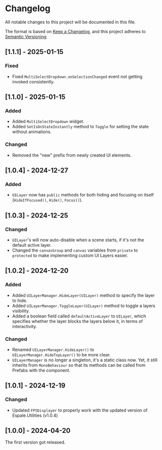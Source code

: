 # Changelog

All notable changes to this project will be documented in this file.

The format is based on [Keep a Changelog](https://keepachangelog.com/en/1.0.0/),
and this project adheres to [Semantic Versioning](https://semver.org/spec/v2.0.0.html).

## [1.1.1] - 2025-01-15

### Fixed

- Fixed `MultiSelectDropdown.onSelectionChanged` event not getting invoked consistently.

## [1.1.0] - 2025-01-15

### Added

- Added `MultiSelectDropdown` widget.
- Added `SetIsOnStateInstantly` method to `Toggle` for setting the state without animations.

### Changed

- Removed the "new" prefix from newly created UI elements.

## [1.0.4] - 2024-12-27

### Added

- `UILayer` now has `public` methods for both hiding and focusing on itself (`HideIfFocused()`, `Hide()`, `Focus()`).

## [1.0.3] - 2024-12-25

### Changed

- `UILayer`'s will now auto-disable when a scene starts, if it's not the default active layer.
- Changed the `canvasGroup` and `canvas` variables from `private` to `protected` to make implementing custom UI Layers easier.

## [1.0.2] - 2024-12-20

### Added
- Added `UILayerManager.HideLayer(UILayer)` method to specify the layer to hide.
- Added `UILayerManager.ToggleLayer(UILayer)` method to toggle a layers visibility.
- Added a boolean field called `defaultActiveLayer` to `UILayer`, which specifies whether the layer blocks the layers below it, in terms of interactivity.

### Changed
- Renamed `UILayerManager.HideLayer()` to `UILayerManager.HideTopLayer()` to be more clear.
- `UILayerManager` is no longer a singleton, it's a static class now. Yet, it still inherits from `MonoBehaviour` so that its methods can be called from Prefabs with the component.


## [1.0.1] - 2024-12-19

### Changed
- Updated `FPSDisplayer` to properly work with the updated version of Espale.Utilities (v1.0.4)


## [1.0.0] - 2024-04-20

The first version got released.
